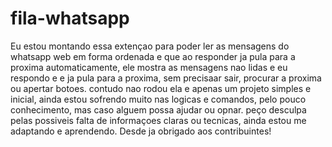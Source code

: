 # fila-whatsapp
 Eu estou montando essa extençao para poder ler as mensagens do whatsapp web em forma ordenada e que ao responder ja pula para a proxima automaticamente, ele mostra as mensagens nao lidas e eu respondo e e ja pula para a proxima, sem precisaar sair, procurar a proxima ou apertar botoes. contudo nao rodou ela e apenas um projeto simples e inicial, ainda estou sofrendo muito nas logicas e comandos, pelo pouco conhecimento, mas caso alguem possa ajudar ou opnar. 
 peço desculpa pelas possiveis falta de informaçoes claras ou tecnicas, ainda estou me adaptando e aprendendo. 
 Desde ja obrigado aos contribuintes!
